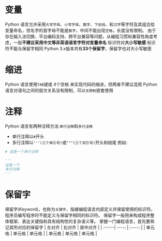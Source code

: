 # 变量
Python 语言允许采用`大写字母`、`小写字母`、`数字`、`下划线`、和`汉字`等字符及其组合给变量命名，但名字的首字母不能是`数字`，中间不能出现`空格`，长度没有限制。
由于存在输入法切换、平台编码支持、跨平台兼容等问题，从编程习惯和兼容性角度考虑，一般**不建议采用中文等非英语语言字符对变量命名**
标识符对**大小写敏感**
标识符不能与保留字相同
Python 3.x版本共有**33个保留字**，保留字也对大小写敏感

# 缩进
Python 语言使用`TAB`键或 4个空格 来实现代码的缩进，但两者不建议混用
Python 语言对语句之间的层次关系没有限制，可以`无限制`嵌套使用

# 注释
Python 语言有两种注释方法:`单行注释`和`多行注释`
+ 单行注释以`#`开头
+ 多行注释以`'''(三个单引号)`或`"""(三个双引号)`开头和结尾
例如:
```python
# 这是一个单行注释

'''
这是一个
多行注释
'''
```

# 保留字
保留字(Keyword)，也称为`关键字`，指被编程语言内部定义并保留使用的标识符。程序员编写程序时不能定义与保留字相同的标识符。
保留字一般用来构成程序整体框架、表达关键指和具有结构性的复杂语义等。
掌握一门编程语言，首先要熟记其所对应的保留字
| 左对齐 | 右对齐 | 居中对齐 |
| :-----| ----: | :----: |
| 单元格 | 单元格 | 单元格 |
| 单元格 | 单元格 | 单元格 |

